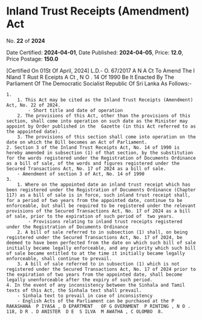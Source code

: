 # Inland  Trust  Receipts  (Amendment) Act

No. **22** of **2024**

Date Certified: **2024-04-01**, Date Published: **2024-04-05**, Price: **12.0**, Price Postage: **150.0**

[Certified On 01St Of April, 2024]
L.D.- O. 67/2017
A N  A Ct   To   Amend   The  I Nland  T Rust  R Eceipts A Ct , N O . 14   Of   1990
Be It Enacted By The Parliament Of The Democratic Socialist Republic Of Sri Lanka As Follows:-

    1. 
        1. This Act may be cited as the Inland Trust Receipts (Amendment) Act, No. 22 of 2024.
            - Short title and date of operation
        2. The provisions of this Act, other than the provisions of this section, shall come into operation on such date as the Minister may appoint by Order published in the  Gazette (in this Act referred to as the appointed date).
        3. The provisions of this section shall come into operation on the date on which the Bill becomes an Act of Parliament.
    2. Section 3 of the Inland Trust Receipts Act, No. 14 of 1990 is hereby amended in subsection (1) of that section, by the substitution for the words registered under the Registration of Documents Ordinance as a bill of sale, of the words and figures registered under the Secured Transactions Act, No. 17 of 2024 as a bill of sale.
        - Amendment of section 3 of Act, No. 14 of 1990
    3. 
        1. Where on the appointed date an inland trust receipt which has been registered under the Registration of Documents Ordinance (Chapter 117) as a bill of sale is in force, such inland trust receipt shall, for a period of two years from the appointed date, continue to be enforceable, but shall be required to be registered under the relevant provisions of the Secured Transactions Act, No. 17 of 2024 as a bill of sale, prior to the expiration of such period of  two years.
            - Provisions relating to inland trust receipts registered under the Registration of Documents Ordinance
        2. A bill of sale referred to in subsection (1) shall, on being registered under the Secured Transactions Act, No. 17 of 2024, be deemed to have been perfected from the date on which such bill of sale initially became legally enforceable, and any priority which such bill of sale became entitled to at the time it initially became legally enforceable, shall continue to prevail.
        3. A bill of sale referred to in subsection (1) which is not registered under the Secured Transactions Act, No. 17 of 2024 prior to the expiration of two years from the appointed date, shall become legally unenforceable after the expiry of such period.
    4. In the event of any inconsistency between the Sinhala and Tamil texts of this Act, the Sinhala text shall prevail.
        - Sinhala text to prevail in case of inconsistency
        - English Acts of the Parliament can be purchased at the P RAKASHANA  P IYASA , D EPARTMENT   OF G OVERNMENT  P RINTING , N O . 118, D R . D ANISTER  D E  S ILVA  M AWATHA , C OLOMBO  8.
